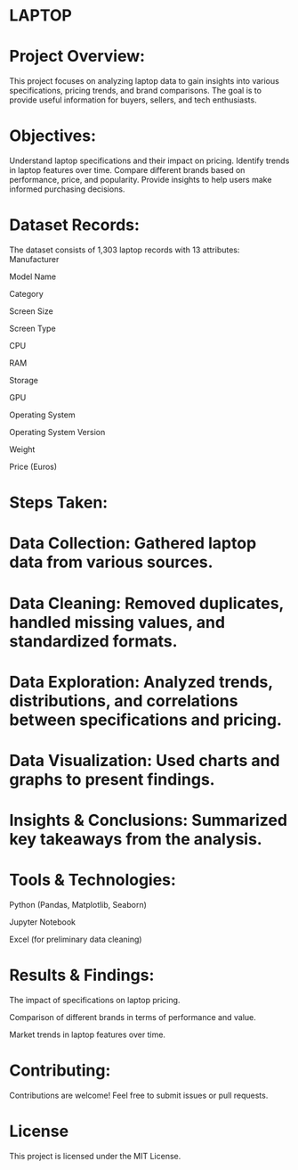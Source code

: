 # LAPTOP
# Project Overview: 
This project focuses on analyzing laptop data to gain insights into various specifications, pricing trends, and brand comparisons. The goal is to provide useful information for buyers, sellers, and tech enthusiasts. 

# Objectives: 
Understand laptop specifications and their impact on pricing.
Identify trends in laptop features over time.
Compare different brands based on performance, price, and popularity.
Provide insights to help users make informed purchasing decisions. 

# Dataset Records: 
The dataset consists of 1,303 laptop records with 13 attributes: 
Manufacturer

Model Name

Category

Screen Size

Screen Type

CPU

RAM

Storage

GPU

Operating System

Operating System Version

Weight

Price (Euros) 

# Steps Taken: 
# Data Collection: Gathered laptop data from various sources.

# Data Cleaning: Removed duplicates, handled missing values, and standardized formats.

# Data Exploration: Analyzed trends, distributions, and correlations between specifications and pricing.

# Data Visualization: Used charts and graphs to present findings.

# Insights & Conclusions: Summarized key takeaways from the analysis. 

# Tools & Technologies: 
Python (Pandas, Matplotlib, Seaborn)

Jupyter Notebook

Excel (for preliminary data cleaning) 

# Results & Findings: 
The impact of specifications on laptop pricing.

Comparison of different brands in terms of performance and value.

Market trends in laptop features over time. 

# Contributing: 
Contributions are welcome! Feel free to submit issues or pull requests.

# License
This project is licensed under the MIT License.


